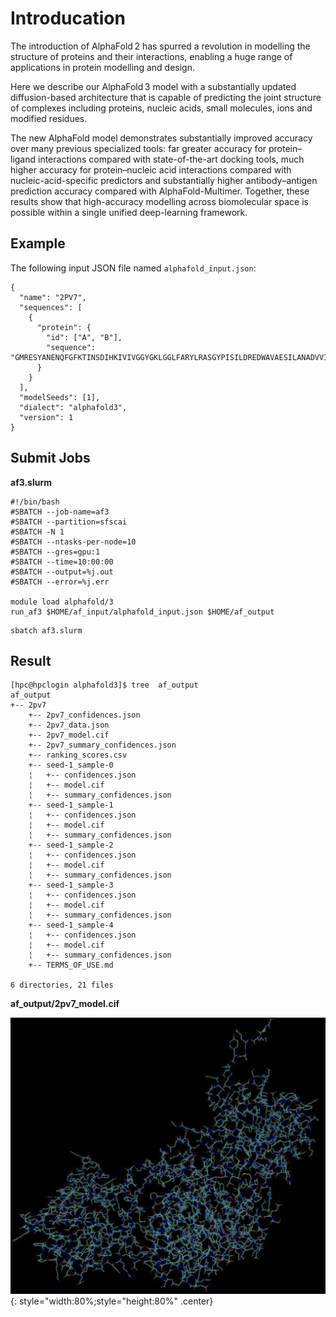 # Introducation

The introduction of AlphaFold 2 has spurred a revolution in modelling the structure of proteins and their interactions, enabling a huge range of applications in protein modelling and design. 

Here we describe our AlphaFold 3 model with a substantially updated diffusion-based architecture that is capable of predicting the joint structure of complexes including proteins, nucleic acids, small molecules, ions and modified residues. 

The new AlphaFold model demonstrates substantially improved accuracy over many previous specialized tools: far greater accuracy for protein–ligand interactions compared with state-of-the-art docking tools, much higher accuracy for protein–nucleic acid interactions compared with nucleic-acid-specific predictors and substantially higher antibody–antigen prediction accuracy compared with AlphaFold-Multimer. Together, these results show that high-accuracy modelling across biomolecular space is possible within a single unified deep-learning framework.


## Example

The following input JSON file named `alphafold_input.json`:

```
{
  "name": "2PV7",
  "sequences": [
    {
      "protein": {
        "id": ["A", "B"],
        "sequence": "GMRESYANENQFGFKTINSDIHKIVIVGGYGKLGGLFARYLRASGYPISILDREDWAVAESILANADVVIVSVPINLTLETIERLKPYLTENMLLADLTSVKREPLAKMLEVHTGAVLGLHPMFGADIASMAKQVVVRCDGRFPERYEWLLEQIQIWGAKIYQTNATEHDHNMTYIQALRHFSTFANGLHLSKQPINLANLLALSSPIYRLELAMIGRLFAQDAELYADIIMDKSENLAVIETLKQTYDEALTFFENNDRQGFIDAFHKVRDWFGDYSEQFLKESRQLLQQANDLKQG"
      }
    }
  ],
  "modelSeeds": [1],
  "dialect": "alphafold3",
  "version": 1
}
```

## Submit Jobs

**af3.slurm**
```
#!/bin/bash
#SBATCH --job-name=af3
#SBATCH --partition=sfscai
#SBATCH -N 1
#SBATCH --ntasks-per-node=10
#SBATCH --gres=gpu:1
#SBATCH --time=10:00:00
#SBATCH --output=%j.out
#SBATCH --error=%j.err

module load alphafold/3
run_af3 $HOME/af_input/alphafold_input.json $HOME/af_output
```

```
sbatch af3.slurm
```

## Result

```
[hpc@hpclogin alphafold3]$ tree  af_output
af_output
+-- 2pv7
    +-- 2pv7_confidences.json
    +-- 2pv7_data.json
    +-- 2pv7_model.cif
    +-- 2pv7_summary_confidences.json
    +-- ranking_scores.csv
    +-- seed-1_sample-0
    ¦   +-- confidences.json
    ¦   +-- model.cif
    ¦   +-- summary_confidences.json
    +-- seed-1_sample-1
    ¦   +-- confidences.json
    ¦   +-- model.cif
    ¦   +-- summary_confidences.json
    +-- seed-1_sample-2
    ¦   +-- confidences.json
    ¦   +-- model.cif
    ¦   +-- summary_confidences.json
    +-- seed-1_sample-3
    ¦   +-- confidences.json
    ¦   +-- model.cif
    ¦   +-- summary_confidences.json
    +-- seed-1_sample-4
    ¦   +-- confidences.json
    ¦   +-- model.cif
    ¦   +-- summary_confidences.json
    +-- TERMS_OF_USE.md

6 directories, 21 files
```

**af_output/2pv7_model.cif**

![](figures/ondemand-2pv7_model.png){: style="width:80%;style="height:80%" .center}
